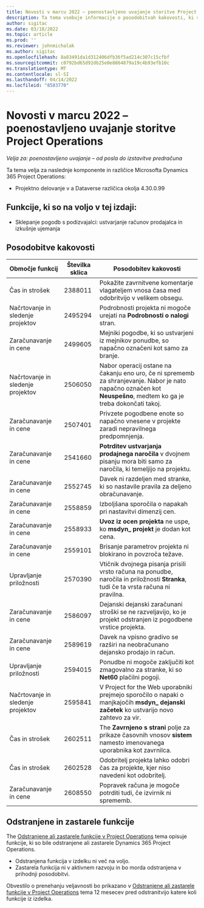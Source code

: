 ```yaml
---
title: Novosti v marcu 2022 – poenostavljeno uvajanje storitve Project Operations
description: Ta tema vsebuje informacije o posodobitvah kakovosti, ki so na voljo v izdaji različice Project Operations lite marca 2022.
author: sigitac
ms.date: 03/18/2022
ms.topic: article
ms.prod: ''
ms.reviewer: johnmichalak
ms.author: sigitac
ms.openlocfilehash: 8a83491da1d312406dfb36f5ad214c307c15cfbf
ms.sourcegitcommit: c0792bd65d92db25e0e8864879a19c4b93efb10c
ms.translationtype: MT
ms.contentlocale: sl-SI
ms.lasthandoff: 04/14/2022
ms.locfileid: "8583770"
---
```

# <a name="whats-new-march-2022---project-operations-lite-deployment"></a>Novosti v marcu 2022 – poenostavljeno uvajanje storitve Project Operations

_Velja za: poenostavljeno uvajanje – od posla do izstavitve predračuna_

Ta tema velja za naslednje komponente in različice Microsofta Dynamics 365 Project Operations:

- Projektno delovanje v a Dataverse različica okolja 4.30.0.99

## <a name="features-included-in-this-release"></a>Funkcije, ki so na voljo v tej izdaji:

- Sklepanje pogodb s podizvajalci: ustvarjanje računov prodajalca in izkušnje ujemanja

## <a name="quality-updates"></a>Posodobitve kakovosti

| Območje funkcij | Številka sklica | Posodobitev kakovosti |
| --- | --- | --- |
| Čas in strošek | 2388011 | Pokažite zavrnitvene komentarje vlagateljem vnosa časa med odobritvijo v velikem obsegu. |
| Načrtovanje in sledenje projektov | 2495294 | Podrobnosti projekta ni mogoče urejati na **Podrobnosti o nalogi** stran. |
| Zaračunavanje in cene | 2499605 | Mejniki pogodbe, ki so ustvarjeni iz mejnikov ponudbe, so napačno označeni kot samo za branje. |
| Načrtovanje in sledenje projektov | 2506050 | Nabor operacij ostane na čakanju eno uro, če ni sprememb za shranjevanje. Nabor je nato napačno označen kot **Neuspešno**, medtem ko ga je treba dokončati takoj. |
| Zaračunavanje in cene | 2507401 | Privzete pogodbene enote so napačno vnesene v projekte zaradi nepravilnega predpomnjenja. |
| Zaračunavanje in cene | 2541660 | **Potrditev ustvarjanja prodajnega naročila** v dvojnem pisanju mora biti samo za naročila, ki temeljijo na projektu. |
| Zaračunavanje in cene | 2552745 | Davek ni razdeljen med stranke, ki so nastavile pravila za deljeno obračunavanje. |
| Zaračunavanje in cene | 2558859 | Izboljšana sporočila o napakah pri nastavitvi dimenzij cen. |
| Zaračunavanje in cene | 2558933 | **Uvoz iz ocen projekta** ne uspe, ko **msdyn\_ projekt** je dodan kot cena. |
| Zaračunavanje in cene | 2559101 | Brisanje parametrov projekta ni blokirano in povzroča težave. |
| Upravljanje priložnosti | 2570390 | Vtičnik dvojnega pisanja prisili vrsto računa na ponudbe, naročila in priložnosti **Stranka**, tudi če ta vrsta računa ni pravilna. |
| Zaračunavanje in cene | 2586097 | Dejanski dejanski zaračunani stroški se ne razveljavijo, ko je projekt odstranjen iz pogodbene vrstice projekta. |
| Zaračunavanje in cene | 2589619 | Davek na vpisno gradivo se razširi na neobračunano dejansko prodajo in račun. |
| Upravljanje priložnosti | 2594015 | Ponudbe ni mogoče zaključiti kot zmagovalno za stranke, ki so **Net60** plačilni pogoji. |
| Načrtovanje in sledenje projektov | 2595841 | V Project for the Web uporabniki prejmejo sporočilo o napaki o manjkajočih **msdyn\_ dejanski začetek** ko ustvarijo novo zahtevo za vir. |
| Čas in strošek | 2602511 | The **Zavrnjeno s strani** polje za prikaze časovnih vnosov **sistem** namesto imenovanega uporabnika kot zavrnilca. |
| Čas in strošek | 2602528 | Odobritelj projekta lahko odobri čas za projekte, kjer niso navedeni kot odobritelj. |
| Zaračunavanje in cene | 2608550 | Popravek računa je mogoče potrditi tudi, če izvirnik ni sprememb. |

## <a name="removed-and-deprecated-features"></a>Odstranjene in zastarele funkcije

The [Odstranjene ali zastarele funkcije v Project Operations](../../whats-new/removed-depreciated-features-project.md) tema opisuje funkcije, ki so bile odstranjene ali zastarele Dynamics 365 Project Operations.

- Odstranjena funkcija v izdelku ni več na voljo.
- Zastarela funkcija ni v aktivnem razvoju in bo morda odstranjena v prihodnji posodobitvi.

Obvestilo o prenehanju veljavnosti bo prikazano v [Odstranjene ali zastarele funkcije v Project Operations](../../whats-new/removed-depreciated-features-project.md) tema 12 mesecev pred odstranitvijo katere koli funkcije iz izdelka.
